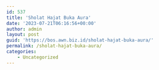 ```yaml
---
id: 537
title: 'Sholat Hajat Buka Aura'
date: '2023-07-21T06:16:56+00:00'
author: admin
layout: post
guid: 'https://bos.awn.biz.id/sholat-hajat-buka-aura/'
permalink: /sholat-hajat-buka-aura/
categories:
    - Uncategorized
---
```


